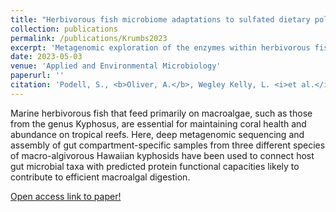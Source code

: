```yaml
---
title: "Herbivorous fish microbiome adaptations to sulfated dietary polysaccharides"
collection: publications
permalink: /publications/Krumbs2023
excerpt: 'Metagenomic exploration of the enzymes within herbivorous fish guts.'
date: 2023-05-03
venue: 'Applied and Environmental Microbiology'
paperurl: ''
citation: 'Podell, S., <b>Oliver, A.</b>, Wegley Kelly, L. <i>et al.</i> Herbivorous fish microbiome adaptations to sulfated dietary polysaccharides. <i>Applied and Environmental Microbiology</i> (2023).'
---
```

Marine herbivorous fish that feed primarily on macroalgae, such as those from the genus Kyphosus, are essential for maintaining coral health and abundance on tropical reefs. Here, deep metagenomic sequencing and assembly of gut compartment-specific samples from three different species of macro-algivorous Hawaiian kyphosids have been used to connect host gut microbial taxa with predicted protein functional capacities likely to contribute to efficient macroalgal digestion.

[Open access link to paper!](https://journals.asm.org/doi/full/10.1128/aem.02154-22)
